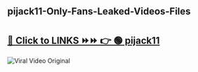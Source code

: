 
 ## pijack11-Only-Fans-Leaked-Videos-Files

# <h2><a href="https://mediaupload.pro?pijack11">🔗 Click to LINKS ⏩⏩ 👉 🟢 pijack11 </a></h2>

<a href="https://mediaupload.pro?pijack11" rel="nofollow" data-target="animated-image.originalLink"><img src="https://i.ibb.co.com/xMMVF88/686577567.gif" alt="Viral Video Original" style="max-width: 100%; display: inline-block;" data-target="animated-image.originalImage"></a>